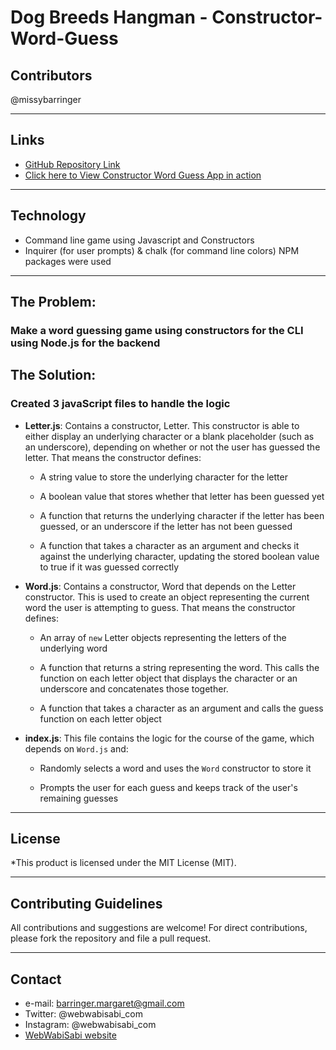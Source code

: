 # Dog Breeds Hangman - Constructor-Word-Guess

## Contributors
@missybarringer
____________________________________
## Links
* [GitHub Repository Link](https://github.com/missybarringer/Constructor-Word-Guess.git)
* [Click here to View Constructor Word Guess App in action](http://www.webwabisabi.com/assets/media/CWG.mp4)
____________________________________
## Technology
* Command line game using Javascript and Constructors
* Inquirer (for user prompts) & chalk (for command line colors) NPM packages were used
____________________________________

## The Problem:
### Make a word guessing game using constructors for the CLI using Node.js for the backend

## The Solution:
### Created 3 javaScript files to handle the logic
* **Letter.js**: Contains a constructor, Letter. This constructor is able to either display an underlying character or a blank placeholder (such as an underscore), depending on whether or not the user has guessed the letter. That means the constructor defines:

  * A string value to store the underlying character for the letter

  * A boolean value that stores whether that letter has been guessed yet

  * A function that returns the underlying character if the letter has been guessed, or an underscore if the letter has not been guessed

  * A function that takes a character as an argument and checks it against the underlying character, updating the stored boolean value to true if it was guessed correctly

* **Word.js**: Contains a constructor, Word that depends on the Letter constructor. This is used to create an object representing the current word the user is attempting to guess. That means the constructor defines:

  * An array of `new` Letter objects representing the letters of the underlying word

  * A function that returns a string representing the word. This calls the function on each letter object that displays the character or an underscore and concatenates those together.

  * A function that takes a character as an argument and calls the guess function on each letter object

* **index.js**: This file contains the logic for the course of the game, which depends on `Word.js` and:

  * Randomly selects a word and uses the `Word` constructor to store it

  * Prompts the user for each guess and keeps track of the user's remaining guesses
____________________________________
## License
*This product is licensed under the MIT License (MIT).
____________________________________
## Contributing Guidelines
All contributions and suggestions are welcome!
For direct contributions, please fork the repository and file a pull request.
____________________________________
## Contact
* e-mail: barringer.margaret@gmail.com
* Twitter: @webwabisabi_com
* Instagram: @webwabisabi_com
* [WebWabiSabi website](http://www.webwabisabi.com)